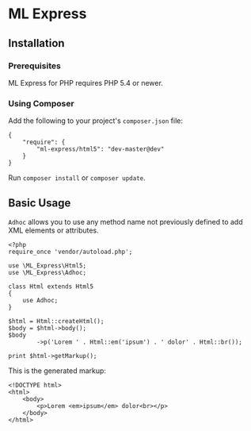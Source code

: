 # ML Express

## Installation
### Prerequisites

ML Express for PHP requires PHP 5.4 or newer.

### Using Composer

Add the following to your project's `composer.json` file:

    {
        "require": {
            "ml-express/html5": "dev-master@dev"
        }
    }

Run `composer install` or `composer update`.

## Basic Usage

`Adhoc` allows you to use any method name not previously defined to add XML elements or attributes.

    <?php
    require_once 'vendor/autoload.php';
    
    use \ML_Express\Html5;
    use \ML_Express\Adhoc;
    
    class Html extends Html5
    {
        use Adhoc;
    }
    
    $html = Html::createHtml();
    $body = $html->body();
    $body
            ->p('Lorem ' . Html::em('ipsum') . ' dolor' . Html::br());
    
    print $html->getMarkup();

This is the generated markup:

    <!DOCTYPE html>
    <html>
        <body>
            <p>Lorem <em>ipsum</em> dolor<br></p>
        </body>
    </html>